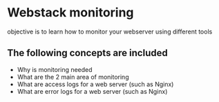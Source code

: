 # Webstack monitoring
objective is to learn how to monitor your webserver using different tools
## The following concepts are included
* Why is monitoring needed
* What are the 2 main area of monitoring
* What are access logs for a web server (such as Nginx)
* What are error logs for a web server (such as Nginx)

